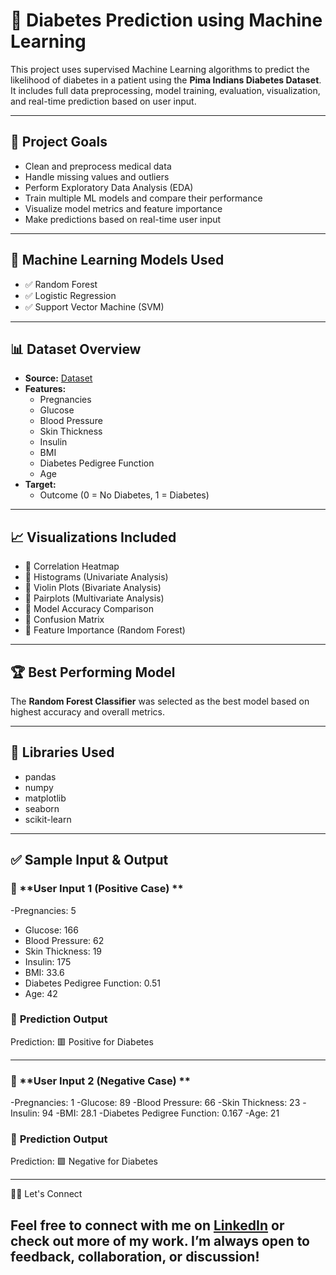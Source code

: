 # 🧠 Diabetes Prediction using Machine Learning

This project uses supervised Machine Learning algorithms to predict the likelihood of diabetes in a patient using the **Pima Indians Diabetes Dataset**. It includes full data preprocessing, model training, evaluation, visualization, and real-time prediction based on user input.

---

## 📌 Project Goals

- Clean and preprocess medical data
- Handle missing values and outliers
- Perform Exploratory Data Analysis (EDA)
- Train multiple ML models and compare their performance
- Visualize model metrics and feature importance
- Make predictions based on real-time user input

---

## 🧪 Machine Learning Models Used

- ✅ Random Forest
- ✅ Logistic Regression
- ✅ Support Vector Machine (SVM)
---

## 📊 Dataset Overview

- **Source:** [Dataset](https://www.kaggle.com/uciml/pima-indians-diabetes-database)
- **Features:**
  - Pregnancies
  - Glucose
  - Blood Pressure
  - Skin Thickness
  - Insulin
  - BMI
  - Diabetes Pedigree Function
  - Age
- **Target:**
  - Outcome (0 = No Diabetes, 1 = Diabetes)

---

## 📈 Visualizations Included

- 📌 Correlation Heatmap
- 📌 Histograms (Univariate Analysis)
- 📌 Violin Plots (Bivariate Analysis)
- 📌 Pairplots (Multivariate Analysis)
- 📌 Model Accuracy Comparison
- 📌 Confusion Matrix
- 📌 Feature Importance (Random Forest)

---

## 🏆 Best Performing Model

The **Random Forest Classifier** was selected as the best model based on highest accuracy and overall metrics.

---

## 🧰 Libraries Used

- pandas
- numpy
- matplotlib
- seaborn
- scikit-learn
---

## ✅ Sample Input & Output

### 🔢 **User Input 1 (Positive Case) **

-Pregnancies: 5
- Glucose: 166
- Blood Pressure: 62
- Skin Thickness: 19
- Insulin: 175
- BMI: 33.6
- Diabetes Pedigree Function: 0.51
- Age: 42
  
### 🧾 **Prediction Output**
Prediction: 🟥 Positive for Diabetes

---

### 🔢 **User Input 2 (Negative Case) **

-Pregnancies: 1
-Glucose: 89
-Blood Pressure: 66
-Skin Thickness: 23
-Insulin: 94
-BMI: 28.1
-Diabetes Pedigree Function: 0.167
-Age: 21

### 🧾 **Prediction Output**
Prediction: 🟩 Negative for Diabetes

---

🙋‍♂️ Let's Connect

Feel free to connect with me on [LinkedIn](https://www.linkedin.com/in/varun-dixit-6946a6297/) or check out more of my work. I’m always open to feedback, collaboration, or discussion!
---
